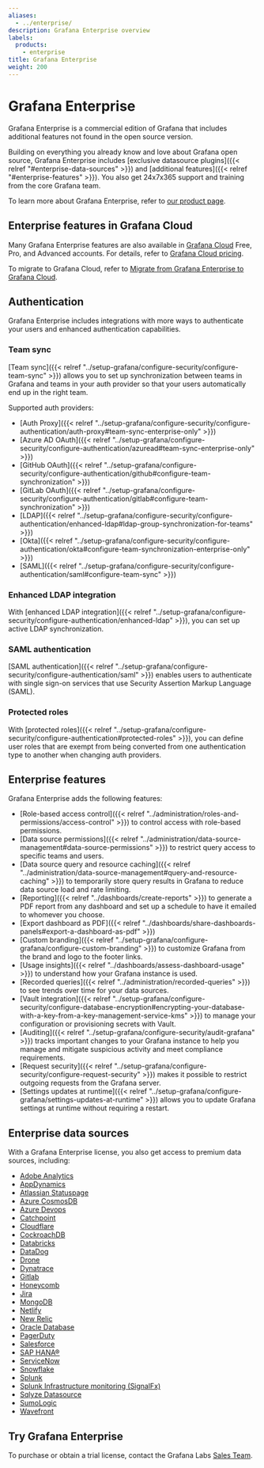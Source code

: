 ```yaml
---
aliases:
  - ../enterprise/
description: Grafana Enterprise overview
labels:
  products:
    - enterprise
title: Grafana Enterprise
weight: 200
---
```


# Grafana Enterprise

Grafana Enterprise is a commercial edition of Grafana that includes additional features not found in the open source version.

Building on everything you already know and love about Grafana open source, Grafana Enterprise includes [exclusive datasource plugins]({{< relref "#enterprise-data-sources" >}}) and [additional features]({{< relref "#enterprise-features" >}}). You also get 24x7x365 support and training from the core Grafana team.

To learn more about Grafana Enterprise, refer to [our product page](/enterprise).

## Enterprise features in Grafana Cloud

Many Grafana Enterprise features are also available in [Grafana Cloud](/docs/grafana-cloud) Free, Pro, and Advanced accounts. For details, refer to [Grafana Cloud pricing](/pricing/#featuresTable).

To migrate to Grafana Cloud, refer to [Migrate from Grafana Enterprise to Grafana Cloud](/docs/grafana-cloud/account-management/e2c-guide/).

## Authentication

Grafana Enterprise includes integrations with more ways to authenticate your users and enhanced authentication capabilities.

### Team sync

[Team sync]({{< relref "../setup-grafana/configure-security/configure-team-sync" >}}) allows you to set up synchronization between teams in Grafana and teams in your auth provider so that your users automatically end up in the right team.

Supported auth providers:

- [Auth Proxy]({{< relref "../setup-grafana/configure-security/configure-authentication/auth-proxy#team-sync-enterprise-only" >}})
- [Azure AD OAuth]({{< relref "../setup-grafana/configure-security/configure-authentication/azuread#team-sync-enterprise-only" >}})
- [GitHub OAuth]({{< relref "../setup-grafana/configure-security/configure-authentication/github#configure-team-synchronization" >}})
- [GitLab OAuth]({{< relref "../setup-grafana/configure-security/configure-authentication/gitlab#configure-team-synchronization" >}})
- [LDAP]({{< relref "../setup-grafana/configure-security/configure-authentication/enhanced-ldap#ldap-group-synchronization-for-teams" >}})
- [Okta]({{< relref "../setup-grafana/configure-security/configure-authentication/okta#configure-team-synchronization-enterprise-only" >}})
- [SAML]({{< relref "../setup-grafana/configure-security/configure-authentication/saml#configure-team-sync" >}})

### Enhanced LDAP integration

With [enhanced LDAP integration]({{< relref "../setup-grafana/configure-security/configure-authentication/enhanced-ldap" >}}), you can set up active LDAP synchronization.

### SAML authentication

[SAML authentication]({{< relref "../setup-grafana/configure-security/configure-authentication/saml" >}}) enables users to authenticate with single sign-on services that use Security Assertion Markup Language (SAML).

### Protected roles

With [protected roles]({{< relref "../setup-grafana/configure-security/configure-authentication#protected-roles" >}}), you can define user roles that are exempt from being converted from one authentication type to another when changing auth providers.

## Enterprise features

Grafana Enterprise adds the following features:

- [Role-based access control]({{< relref "../administration/roles-and-permissions/access-control" >}}) to control access with role-based permissions.
- [Data source permissions]({{< relref "../administration/data-source-management#data-source-permissions" >}}) to restrict query access to specific teams and users.
- [Data source query and resource caching]({{< relref "../administration/data-source-management#query-and-resource-caching" >}}) to temporarily store query results in Grafana to reduce data source load and rate limiting.
- [Reporting]({{< relref "../dashboards/create-reports" >}}) to generate a PDF report from any dashboard and set up a schedule to have it emailed to whomever you choose.
- [Export dashboard as PDF]({{< relref "../dashboards/share-dashboards-panels#export-a-dashboard-as-pdf" >}})
- [Custom branding]({{< relref "../setup-grafana/configure-grafana/configure-custom-branding" >}}) to customize Grafana from the brand and logo to the footer links.
- [Usage insights]({{< relref "../dashboards/assess-dashboard-usage" >}}) to understand how your Grafana instance is used.
- [Recorded queries]({{< relref "../administration/recorded-queries" >}}) to see trends over time for your data sources.
- [Vault integration]({{< relref "../setup-grafana/configure-security/configure-database-encryption#encrypting-your-database-with-a-key-from-a-key-management-service-kms" >}}) to manage your configuration or provisioning secrets with Vault.
- [Auditing]({{< relref "../setup-grafana/configure-security/audit-grafana" >}}) tracks important changes to your Grafana instance to help you manage and mitigate suspicious activity and meet compliance requirements.
- [Request security]({{< relref "../setup-grafana/configure-security/configure-request-security" >}}) makes it possible to restrict outgoing requests from the Grafana server.
- [Settings updates at runtime]({{< relref "../setup-grafana/configure-grafana/settings-updates-at-runtime" >}}) allows you to update Grafana settings at runtime without requiring a restart.

## Enterprise data sources

With a Grafana Enterprise license, you also get access to premium data sources, including:

- [Adobe Analytics](/grafana/plugins/grafana-adobeanalytics-datasource)
- [AppDynamics](/grafana/plugins/dlopes7-appdynamics-datasource)
- [Atlassian Statuspage](/grafana/plugins/grafana-atlassianstatuspage-datasource)
- [Azure CosmosDB](/grafana/plugins/grafana-azurecosmosdb-datasource)
- [Azure Devops](/grafana/plugins/grafana-azuredevops-datasource)
- [Catchpoint](/grafana/plugins/grafana-catchpoint-datasource)
- [Cloudflare](/grafana/plugins/grafana-cloudflare-datasource)
- [CockroachDB](/grafana/plugins/grafana-cockroachdb-datasource)
- [Databricks](/grafana/plugins/grafana-databricks-datasource)
- [DataDog](/grafana/plugins/grafana-datadog-datasource)
- [Drone](/grafana/plugins/grafana-drone-datasource)
- [Dynatrace](/grafana/plugins/grafana-dynatrace-datasource)
- [Gitlab](/grafana/plugins/grafana-gitlab-datasource)
- [Honeycomb](/grafana/plugins/grafana-honeycomb-datasource)
- [Jira](/grafana/plugins/grafana-jira-datasource)
- [MongoDB](/grafana/plugins/grafana-mongodb-datasource)
- [Netlify](/grafana/plugins/grafana-netlify-datasource)
- [New Relic](/grafana/plugins/grafana-newrelic-datasource)
- [Oracle Database](/grafana/plugins/grafana-oracle-datasource)
- [PagerDuty](/grafana/plugins/grafana-pagerduty-datasource)
- [Salesforce](/grafana/plugins/grafana-salesforce-datasource)
- [SAP HANA®](/grafana/plugins/grafana-saphana-datasource)
- [ServiceNow](/grafana/plugins/grafana-servicenow-datasource)
- [Snowflake](/grafana/plugins/grafana-snowflake-datasource)
- [Splunk](/grafana/plugins/grafana-splunk-datasource)
- [Splunk Infrastructure monitoring (SignalFx)](/grafana/plugins/grafana-splunk-monitoring-datasource)
- [Sqlyze Datasource](/grafana/plugins/grafana-odbc-datasource)
- [SumoLogic](/grafana/plugins/grafana-sumologic-datasource)
- [Wavefront](/grafana/plugins/grafana-wavefront-datasource)

## Try Grafana Enterprise

To purchase or obtain a trial license, contact the Grafana Labs [Sales Team](/contact?about=support&topic=Grafana%20Enterprise).
